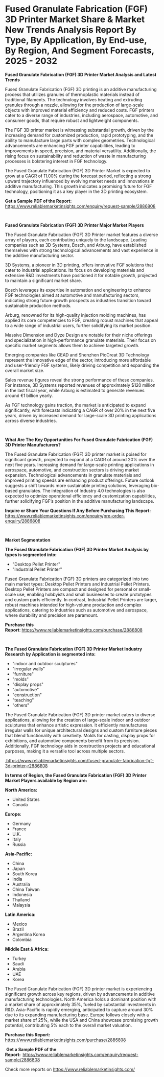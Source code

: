 <p><h1>Fused Granulate Fabrication (FGF) 3D Printer Market Share & Market New Trends Analysis Report By Type, By Application, By End-use, By Region, And Segment Forecasts, 2025 - 2032</h1></p><p><strong>Fused Granulate Fabrication (FGF) 3D Printer Market Analysis and Latest Trends</strong></p>
<p><p>Fused Granulate Fabrication (FGF) 3D printing is an additive manufacturing process that utilizes granules of thermoplastic materials instead of traditional filaments. The technology involves heating and extruding granules through a nozzle, allowing for the production of large-scale objects with improved material efficiency and reduced costs. FGF printers cater to a diverse range of industries, including aerospace, automotive, and consumer goods, that require robust and lightweight components.</p><p>The FGF 3D printer market is witnessing substantial growth, driven by the increasing demand for customized production, rapid prototyping, and the ability to manufacture large parts with complex geometries. Technological advancements are enhancing FGF printer capabilities, leading to improvements in speed, precision, and material versatility. Additionally, the rising focus on sustainability and reduction of waste in manufacturing processes is bolstering interest in FGF technology.</p><p>The Fused Granulate Fabrication (FGF) 3D Printer Market is expected to grow at a CAGR of 11.00% during the forecast period, reflecting a strong upward trajectory influenced by evolving market needs and innovations in additive manufacturing. This growth indicates a promising future for FGF technology, positioning it as a key player in the 3D printing ecosystem.</p></p>
<p><strong>Get a Sample PDF of the Report:&nbsp;</strong> <a href="https://www.reliablemarketinsights.com/enquiry/request-sample/2886808?utm_campaign=3196&utm_medium=2&utm_source=Github&utm_content=ia&utm_term=13032025&utm_id=fused-granulate-fabrication-fgf-3d-printer">https://www.reliablemarketinsights.com/enquiry/request-sample/2886808</a></p>
<p>&nbsp;</p>
<p><strong>Fused Granulate Fabrication (FGF) 3D Printer Major Market Players</strong></p>
<p><p>The Fused Granulate Fabrication (FGF) 3D Printer market features a diverse array of players, each contributing uniquely to the landscape. Leading companies such as 3D Systems, Bosch, and Arburg, have established themselves with strong technological advancements and vast experience in the additive manufacturing sector. </p><p>3D Systems, a pioneer in 3D printing, offers innovative FGF solutions that cater to industrial applications. Its focus on developing materials and extensive R&D investments have positioned it for notable growth, projected to maintain a significant market share.</p><p>Bosch leverages its expertise in automation and engineering to enhance FGF technologies aimed at automotive and manufacturing sectors, indicating strong future growth prospects as industries transition toward sustainable production methods. </p><p>Arburg, renowned for its high-quality injection molding machines, has applied its core competencies to FGF, creating robust machines that appeal to a wide range of industrial users, further solidifying its market position.</p><p>Massive Dimension and Dyze Design are notable for their niche offerings and specialization in high-performance granulate materials. Their focus on specific market segments allows them to achieve targeted growth.</p><p>Emerging companies like CEAD and Shenzhen PioCreat 3D Technology represent the innovative edge of the sector, introducing more affordable and user-friendly FGF systems, likely driving competition and expanding the overall market size.</p><p>Sales revenue figures reveal the strong performance of these companies. For instance, 3D Systems reported revenues of approximately $120 million in the last fiscal year, while Arburg is estimated to generate revenues around €1 billion yearly. </p><p>As FGF technology gains traction, the market is anticipated to expand significantly, with forecasts indicating a CAGR of over 20% in the next five years, driven by increased demand for large-scale 3D printing applications across diverse industries.</p></p>
<p>&nbsp;</p>
<p><strong>What Are The Key Opportunities For Fused Granulate Fabrication (FGF) 3D Printer Manufacturers?</strong></p>
<p><p>The Fused Granulate Fabrication (FGF) 3D printer market is poised for significant growth, projected to expand at a CAGR of around 20% over the next five years. Increasing demand for large-scale printing applications in aerospace, automotive, and construction sectors is driving market expansion. Technological advancements in granulate materials and improved printing speeds are enhancing product offerings. Future outlook suggests a shift towards more sustainable printing solutions, leveraging bio-based granulates. The integration of Industry 4.0 technologies is also expected to optimize operational efficiency and customization capabilities, further solidifying FGF’s position in the additive manufacturing landscape.</p></p>
<p><strong>Inquire or Share Your Questions If Any Before Purchasing This Report:</strong> <a href="https://www.reliablemarketinsights.com/enquiry/pre-order-enquiry/2886808?utm_campaign=3196&utm_medium=2&utm_source=Github&utm_content=ia&utm_term=13032025&utm_id=fused-granulate-fabrication-fgf-3d-printer">https://www.reliablemarketinsights.com/enquiry/pre-order-enquiry/2886808</a></p>
<p>&nbsp;</p>
<p><strong>Market Segmentation</strong></p>
<p><strong>The Fused Granulate Fabrication (FGF) 3D Printer Market Analysis by types is segmented into:</strong></p>
<p><ul><li>"Desktop Pellet Printer"</li><li>"Industrial Pellet Printer"</li></ul></p>
<p><p>Fused Granulate Fabrication (FGF) 3D printers are categorized into two main market types: Desktop Pellet Printers and Industrial Pellet Printers. Desktop Pellet Printers are compact and designed for personal or small-scale use, enabling hobbyists and small businesses to create prototypes and custom parts efficiently. In contrast, Industrial Pellet Printers are larger, robust machines intended for high-volume production and complex applications, catering to industries such as automotive and aerospace, where durability and precision are paramount.</p></p>
<p><strong>Purchase this Report:&nbsp;</strong><a href="https://www.reliablemarketinsights.com/purchase/2886808?utm_campaign=3196&utm_medium=2&utm_source=Github&utm_content=ia&utm_term=13032025&utm_id=fused-granulate-fabrication-fgf-3d-printer">https://www.reliablemarketinsights.com/purchase/2886808</a></p>
<p>&nbsp;</p>
<p><strong>The Fused Granulate Fabrication (FGF) 3D Printer Market Industry Research by Application is segmented into:</strong></p>
<p><ul><li>"indoor and outdoor sculptures"</li><li>"irregular walls"</li><li>"furniture"</li><li>"molds"</li><li>"display props"</li><li>"automotive"</li><li>"construction"</li><li>"teaching"</li><li>"others"</li></ul></p>
<p><p>The Fused Granulate Fabrication (FGF) 3D printer market caters to diverse applications, allowing for the creation of large-scale indoor and outdoor sculptures that enhance artistic expression. It efficiently manufactures irregular walls for unique architectural designs and custom furniture pieces that blend functionality with creativity. Molds for casting, display props for exhibitions, and automotive components benefit from its precision. Additionally, FGF technology aids in construction projects and educational purposes, making it a versatile tool across multiple sectors.</p></p>
<p><a href="https://www.reliablemarketinsights.com/fused-granulate-fabrication-fgf-3d-printer-r2886808?utm_campaign=3196&utm_medium=2&utm_source=Github&utm_content=ia&utm_term=13032025&utm_id=fused-granulate-fabrication-fgf-3d-printer">&nbsp;https://www.reliablemarketinsights.com/fused-granulate-fabrication-fgf-3d-printer-r2886808</a></p>
<p><strong>In terms of Region, the Fused Granulate Fabrication (FGF) 3D Printer Market Players available by Region are:</strong></p>
<p>
    <p> <strong> North America: </strong>
        <ul>
            <li>United States</li>
            <li>Canada</li>
        </ul>
        </p> 
    <p> <strong> Europe: </strong>
        <ul>
            <li>Germany</li>
            <li>France</li>
            <li>U.K.</li>
            <li>Italy</li>
            <li>Russia</li>
        </ul>
        </p> 
    <p> <strong> Asia-Pacific: </strong>
        <ul>
            <li>China</li>
            <li>Japan</li>
            <li>South Korea</li>
            <li>India</li>
            <li>Australia</li>
            <li>China Taiwan</li>
            <li>Indonesia</li>
            <li>Thailand</li>
            <li>Malaysia</li>
        </ul>
        </p> 
    <p> <strong> Latin America: </strong>
        <ul>
            <li>Mexico</li>
            <li>Brazil</li>
            <li>Argentina Korea</li>
            <li>Colombia</li>
        </ul>
        </p> 
    <p> <strong> Middle East & Africa: </strong>
        <ul>
            <li>Turkey</li>
            <li>Saudi</li>
            <li>Arabia</li>
            <li>UAE</li>
            <li>Korea</li>
        </ul>
    </p>
    </p>
<p><p>The Fused Granulate Fabrication (FGF) 3D printer market is experiencing significant growth across key regions, driven by advancements in additive manufacturing technologies. North America holds a dominant position with a market share of approximately 35%, fueled by substantial investments in R&D. Asia-Pacific is rapidly emerging, anticipated to capture around 30% due to its expanding manufacturing base. Europe follows closely with a market share of 25%, while the USA and China showcase promising growth potential, contributing 5% each to the overall market valuation.</p></p>
<p><strong>Purchase this Report: </strong><a href="https://www.reliablemarketinsights.com/purchase/2886808?utm_campaign=3196&utm_medium=2&utm_source=Github&utm_content=ia&utm_term=13032025&utm_id=fused-granulate-fabrication-fgf-3d-printer">https://www.reliablemarketinsights.com/purchase/2886808</a></p>
<p>&nbsp;<strong>Get a Sample PDF of the Report:&nbsp;&nbsp;</strong><a href="https://www.reliablemarketinsights.com/enquiry/request-sample/2886808?utm_campaign=3196&utm_medium=2&utm_source=Github&utm_content=ia&utm_term=13032025&utm_id=fused-granulate-fabrication-fgf-3d-printer">https://www.reliablemarketinsights.com/enquiry/request-sample/2886808</a></p>
<p><strong></strong></p>
<p>Check more reports on <a href="https://www.reliablemarketinsights.com/?utm_campaign=3196&utm_medium=2&utm_source=Github&utm_content=ia&utm_term=13032025&utm_id=fused-granulate-fabrication-fgf-3d-printer">https://www.reliablemarketinsights.com/</a></p>